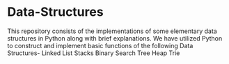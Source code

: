 # Data-Structures
This repository consists of the implementations of some elementary data structures in Python along with brief explanations.
We have utilized Python to construct and implement basic functions of the following Data Structures-
Linked List
Stacks
Binary Search Tree
Heap
Trie
